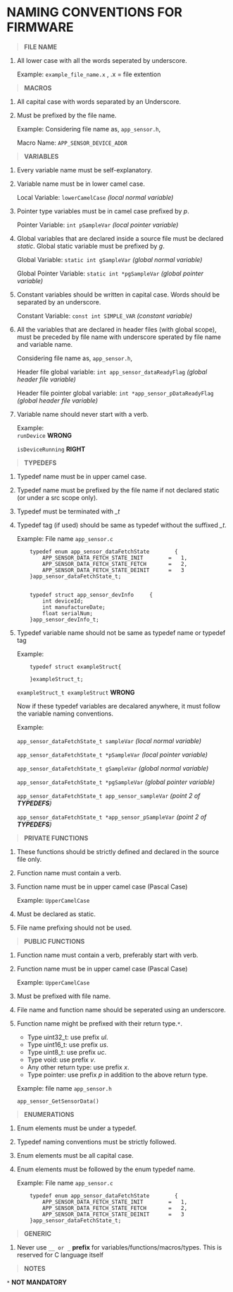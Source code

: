 # NAMING CONVENTIONS FOR FIRMWARE


>   **FILE NAME**

1.  All lower case with all the words seperated by underscore.

    Example:   `example_file_name.x` , .x = file extention

>   **MACROS**

1.  All capital case with words separated by an Underscore. 
2.  Must be prefixed by the file name.

    Example: Considering file name as, `app_sensor.h`,

    Macro Name: `APP_SENSOR_DEVICE_ADDR`

>   **VARIABLES**

1.  Every variable name must be self-explanatory.
2.	Variable name must be in lower camel case.

    Local Variable:   `lowerCamelCase`  *(local normal variable)*

3.  Pointer type variables must be in camel case prefixed by *p*.

    Pointer Variable:   `int pSampleVar`  *(local pointer variable)*

4.  Global variables that are declared inside a source file must be declared *static*.
    Global static variable must be prefixed by *g*.

    Global Variable:    `static int gSampleVar` *(global normal variable)*

    Global Pointer Variable:    `static int *pgSampleVar` *(global pointer variable)*

6.  Constant variables should be written in capital case.
    Words should be separated by an underscore.

    Constant Variable:  `const int SIMPLE_VAR`  *(constant variable)*

7.  All the variables that are declared in header files (with global scope),
    must be preceded by file name with underscore sperated by file name and variable name.

    Considering file name as, `app_sensor.h`,

    Header file global variable:    `int app_sensor_dataReadyFlag`  *(global header file variable)*

    Header file pointer global variable:    `int *app_sensor_pDataReadyFlag`  *(global header file variable)*

8.  Variable name should never start with a verb.

    Example:    
    `runDevice` **WRONG**

    `isDeviceRunning`   **RIGHT**  


>   **TYPEDEFS**

1.  Typedef name must be in upper camel case.



2.  Typedef name must be prefixed by the file name if not declared static (or under a src scope only).
3.  Typedef must be terminated with *_t*
4.  Typedef tag (if used) should be same as typedef without the suffixed *_t*.

    Example: File name `app_sensor.c`

            typedef enum app_sensor_dataFetchState        {
                APP_SENSOR_DATA_FETCH_STATE_INIT        =   1,
                APP_SENSOR_DATA_FETCH_STATE_FETCH       =   2,
                APP_SENSOR_DATA_FETCH_STATE_DEINIT      =   3    
            }app_sensor_dataFetchState_t;   


            typedef struct app_sensor_devInfo     {
                int deviceId;
                int manufactureDate;
                float serialNum;
            }app_sensor_devInfo_t;
5.  Typedef variable name should not be same as typedef name or typedef tag 

    Example:
    
            typedef struct exampleStruct{
    
            }exampleStruct_t;
    
            
    `exampleStruct_t exampleStruct`    **WRONG**
    
    
    
    Now if these typedef variables are decalared anywhere, it must follow the variable naming conventions.

    Example:

    `app_sensor_dataFetchState_t sampleVar`                     *(local normal variable)*

    `app_sensor_dataFetchState_t *pSampleVar`                   *(local pointer variable)*

    `app_sensor_dataFetchState_t gSampleVar`                    *(global normal variable)*  

    `app_sensor_dataFetchState_t *pgSampleVar`                  *(global pointer variable)*

    `app_sensor_dataFetchState_t app_sensor_sampleVar`          *(point 2 of **TYPEDEFS**)*

    `app_sensor_dataFetchState_t *app_sensor_pSampleVar`        *(point 2 of **TYPEDEFS**)*

>   **PRIVATE FUNCTIONS**

1.  These functions should be strictly defined and declared in the source file only.
2.  Function name must contain a verb.
3.  Function name must be in upper camel case (Pascal Case)
    
    Example:    `UpperCamelCase`

4.  Must be declared as static.
5.  File name prefixing should not be used.    

>   **PUBLIC FUNCTIONS**

1.  Function name must contain a verb, preferably start with verb.
2.  Function name must be in upper camel case (Pascal Case)

    Example:    `UpperCamelCase`

3.  Must be prefixed with file name.
4.  File name and function name should be seperated using an underscore.
5.  Function name might be prefixed with their return type.`*`.  

    -   Type uint32_t: use prefix *ul*.
    -   Type uint16_t: use prefix *us*.
    -   Type uint8_t: use prefix *uc*.
    -   Type void: use prefix *v*.
    -   Any other return type: use prefix *x*.
    -   Type pointer: use prefix *p* in addition to the above return type.
  

    Example:    file name `app_sensor.h`

    `app_sensor_GetSensorData()`


>   **ENUMERATIONS**

1.  Enum elements must be under a typedef.
2.	Typedef naming conventions must be strictly followed.
3.	Enum elements must be all capital case. 
4.	Enum elements must be followed by the enum typedef name.

    Example: File name `app_sensor.c`

            typedef enum app_sensor_dataFetchState        {
                APP_SENSOR_DATA_FETCH_STATE_INIT        =   1,
                APP_SENSOR_DATA_FETCH_STATE_FETCH       =   2,
                APP_SENSOR_DATA_FETCH_STATE_DEINIT      =   3    
            }app_sensor_dataFetchState_t;   

>   **GENERIC**

1. Never use `__ or _` **prefix** for variables/functions/macros/types. This is reserved for C language itself 


>   **NOTES**

`*` **NOT MANDATORY**



